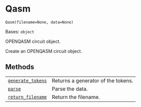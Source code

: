 # Qasm

<span id="undefined" />

`Qasm(filename=None, data=None)`

Bases: `object`

OPENQASM circuit object.

Create an OPENQASM circuit object.

## Methods

|                                                                                                                           |                                    |
| ------------------------------------------------------------------------------------------------------------------------- | ---------------------------------- |
| [`generate_tokens`](qiskit.qasm.Qasm.generate_tokens#qiskit.qasm.Qasm.generate_tokens "qiskit.qasm.Qasm.generate_tokens") | Returns a generator of the tokens. |
| [`parse`](qiskit.qasm.Qasm.parse#qiskit.qasm.Qasm.parse "qiskit.qasm.Qasm.parse")                                         | Parse the data.                    |
| [`return_filename`](qiskit.qasm.Qasm.return_filename#qiskit.qasm.Qasm.return_filename "qiskit.qasm.Qasm.return_filename") | Return the filename.               |
